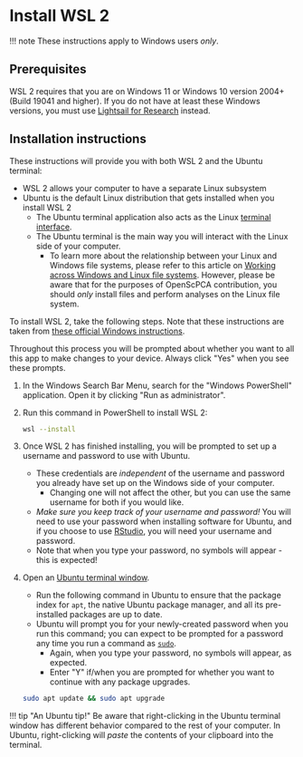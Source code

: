 
# Install WSL 2

!!! note
    These instructions apply to Windows users _only_.


## Prerequisites

WSL 2 requires that you are on Windows 11 or Windows 10 version 2004+ (Build 19041 and higher).
If you do not have at least these Windows versions, you must use [Lightsail for Research](../software-platforms/aws/index.md#lightsail-for-research-virtual-computing-with-aws) instead.


## Installation instructions

These instructions will provide you with both WSL 2 and the Ubuntu terminal:

- WSL 2 allows your computer to have a separate Linux subsystem
- Ubuntu is the default Linux distribution that gets installed when you install WSL 2
    - The Ubuntu terminal application also acts as the Linux [terminal interface](../software-platforms/general-tools/using-the-terminal.md).
    - The Ubuntu terminal is the main way you will interact with the Linux side of your computer.
        - To learn more about the relationship between your Linux and Windows file systems, please refer to this article on [Working across Windows and Linux file systems](https://learn.microsoft.com/en-us/windows/wsl/filesystems).
        However, please be aware that for the purposes of OpenScPCA contribution, you should _only_ install files and perform analyses on the Linux file system.

To install WSL 2, take the following steps.
Note that these instructions are taken from [these official Windows instructions](https://learn.microsoft.com/en-us/windows/wsl/setup/environment).

Throughout this process you will be prompted about whether you want to all this app to make changes to your device.
Always click "Yes" when you see these prompts.

1. In the Windows Search Bar Menu, search for the "Windows PowerShell" application.
Open it by clicking "Run as administrator".

1. Run this command in PowerShell to install WSL 2:

    ```sh
    wsl --install
    ```

1. Once WSL 2 has finished installing, you will be prompted to set up a username and password to use with Ubuntu.
    - These credentials are _independent_ of the username and password you already have set up on the Windows side of your computer.
        - Changing one will not affect the other, but you can use the same username for both if you would like.
    - _Make sure you keep track of your username and password!_
    You will need to use your password when installing software for Ubuntu, and if you choose to use [RStudio](environment-setup/install-r-rstudio.md#using-the-rstudio-server), you will need your username and password.
    - Note that when you type your password, no symbols will appear - this is expected!

1. Open an [Ubuntu terminal window](../software-platforms/general-tools/using-the-terminal.md#accessing-the-terminal-on-wsl2-on-windows).

    - Run the following command in Ubuntu to ensure that the package index for `apt`, the native Ubuntu package manager, and all its pre-installed packages are up to date.
    - Ubuntu will prompt you for your newly-created password when you run this command; you can expect to be prompted for a password any time you run a command as [`sudo`](https://www.pluralsight.com/resources/blog/cloud/linux-commands-for-beginners-sudo).
         - Again, when you type your password, no symbols will appear, as expected.
         - Enter "Y" if/when you are prompted for whether you want to continue with any package upgrades.

    ```sh
    sudo apt update && sudo apt upgrade
    ```


!!! tip "An Ubuntu tip!"
    Be aware that right-clicking in the Ubuntu terminal window has different behavior compared to the rest of your computer.
    In Ubuntu, right-clicking will _paste_ the contents of your clipboard into the terminal.
